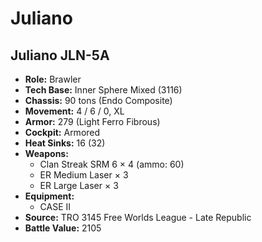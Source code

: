 # Juliano
## Juliano JLN-5A
- **Role:** Brawler
- **Tech Base:** Inner Sphere Mixed (3116)
- **Chassis:** 90 tons (Endo Composite)
- **Movement:** 4 / 6 / 0, XL
- **Armor:** 279 (Light Ferro Fibrous)
- **Cockpit:** Armored
- **Heat Sinks:** 16 (32)
- **Weapons:**
  - Clan Streak SRM 6 × 4 (ammo: 60)
  - ER Medium Laser × 3
  - ER Large Laser × 3
- **Equipment:**
  - CASE II
- **Source:** TRO 3145 Free Worlds League - Late Republic
- **Battle Value:** 2105

